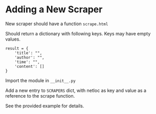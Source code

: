 # Adding a New Scraper

New scraper should have a function `scrape.html`

Should return a dictionary with following keys. Keys may have empty values.

    result = {
        'title': "",
        'author': "",
        'time': "",
        'content': []
    }
  
Import the module in `__init__.py`

Add a new entry to `SCRAPERS` dict, with netloc as key and value as a reference to the scrape function.

See the provided example for details.
